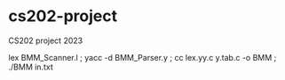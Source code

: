 # cs202-project
CS202 project 2023

lex BMM_Scanner.l ; yacc -d BMM_Parser.y ; cc lex.yy.c y.tab.c -o BMM ; ./BMM in.txt
